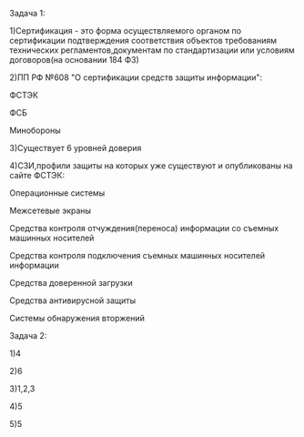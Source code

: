 Задача 1:


1)Сертификация - это форма осуществляемого органом по сертификации подтверждения соответствия объектов требованиям технических регламентов,документам по стандартизации или условиям договоров(на основании 184 ФЗ)


2)ПП РФ №608 "О сертификации средств защиты информации":

ФСТЭК

ФСБ

Минобороны


3)Существует 6 уровней доверия

4)СЗИ,профили защиты на которых уже существуют и опубликованы на сайте ФСТЭК:

Операционные системы

Межсетевые экраны

Средства контроля отчуждения(переноса) информации со съемных машинных носителей

Средства контроля подключения съемных машинных носителей информации

Средства доверенной загрузки 

Средства антивирусной защиты

Системы обнаружения вторжений


Задача 2:


1)4

2)6

3)1,2,3

4)5

5)5


